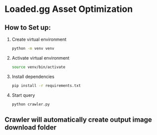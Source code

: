 # Loaded.gg Asset Optimization

## How to Set up:
1. Create virtual environment
   ```bash
   python -m venv venv
   ```
2. Activate virtual environment
   ```bash
   source venv/bin/activate
   ```
3. Install dependencies
   ```bash
   pip install -r requirements.txt
   ```
4. Start query 
   ```bash
   python crawler.py
   ```
## Crawler will automatically create output image download folder